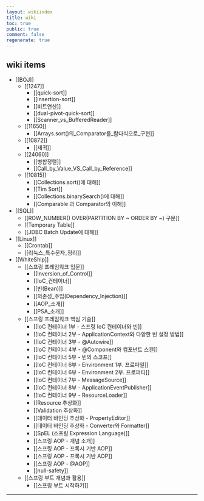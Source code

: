 ```yaml
---
layout: wikiindex
title: wiki
toc: true
public: true
comment: false
regenerate: true
---
```


## wiki items


* [[BOJ]]
  * [[1247]]
    * [[quick-sort]]
    * [[insertion-sort]]
    * [[비트연산]]
    * [[dual-pivot-quick-sort]]
    * [[Scanner_vs_BufferedReader]]
  * [[11650]]
    * [[Arrays.sort()의_Comparator를_람다식으로_구현]]
  * [[10872]]
    * [[재귀]]
  * [[24060]]
    * [[병합정렬]]
	* [[Call_by_Value_VS_Call_by_Reference]]
  * [[10815]]
    * [[Collections.sort()에 대해]]
	* [[Tim Sort]]
	* [[Collections.binarySearch()에 대해]]
	* [[Comparable 과 Comparator의 이해]]
* [[SQL]]
  * [[ROW_NUMBER() OVER(PARTITION BY ~ ORDER BY ~) 구문]]
  * [[Temporary Table]]
  * [[JDBC Batch Update에 대해]]
* [[Linux]]
  * [[Crontab]]
  * [[리눅스_특수문자_정리]]
* [[WhiteShip]]
  * [[스프링 프레임워크 입문]]
  	* [[Inversion_of_Control]]
  	* [[IoC_컨테이너]]
  	* [[빈(Bean)]]
  	* [[의존성_주입(Dependency_Injection)]]
  	* [[AOP_소개]]
  	* [[PSA_소개]]
  * [[스프링 프레임워크 핵심 기술]]
  	* [[IoC 컨테이너 1부 - 스프링 IoC 컨테이너와 빈]]
  	* [[IoC 컨테이너 2부 - ApplicationContext와 다양한 빈 설정 방법]]
  	* [[IoC 컨테이너 3부 - @Autowire]]
  	* [[IoC 컨테이너 4부 - @Component와 컴포넌트 스캔]]
  	* [[IoC 컨테이너 5부 - 빈의 스코프]]
  	* [[IoC 컨테이너 6부 - Environment 1부. 프로파일]]
  	* [[IoC 컨테이너 6부 - Environment 2부. 프로퍼티]]
    * [[IoC 컨테이너 7부 - MessageSource]]
    * [[IoC 컨테이너 8부 - ApplicationEventPublisher]]
    * [[IoC 컨테이너 9부 - ResourceLoader]]
    * [[Resource 추상화]]
    * [[Validation 추상화]]
    * [[데이터 바인딩 추상화 - PropertyEditor]]
    * [[데이터 바인딩 추상화 - Converter와 Formatter]]
    * [[SpEL (스프링 Expression Language)]]
    * [[스프링 AOP - 개념 소개]]
    * [[스프링 AOP - 프록시 기반 AOP]]
    * [[스프링 AOP - 프록시 기반 AOP]]
    * [[스프링 AOP - @AOP]]
    * [[null-safety]]
  * [[스프링 부트 개념과 활용]]
    * [[스프링 부트 시작하기]]
---

